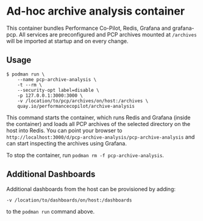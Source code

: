# Ad-hoc archive analysis container
This container bundles Performance Co-Pilot, Redis, Grafana and grafana-pcp.
All services are preconfigured and PCP archives mounted at `/archives` will be imported at startup and on every change.

## Usage
```
$ podman run \
    --name pcp-archive-analysis \
    -t --rm \
    --security-opt label=disable \
    -p 127.0.0.1:3000:3000 \
    -v /location/to/pcp/archives/on/host:/archives \
    quay.io/performancecopilot/archive-analysis
```

This command starts the container, which runs Redis and Grafana (inside the container) and loads all PCP archives of the selected directory on the host into Redis. You can point your browser to `http://localhost:3000/d/pcp-archive-analysis/pcp-archive-analysis` and can start inspecting the archives using Grafana. 

To stop the container, run `podman rm -f pcp-archive-analysis`.

## Additional Dashboards
Additional dashboards from the host can be provisioned by adding:
```
-v /location/to/dashboards/on/host:/dashboards
```
to the `podman run` command above.
